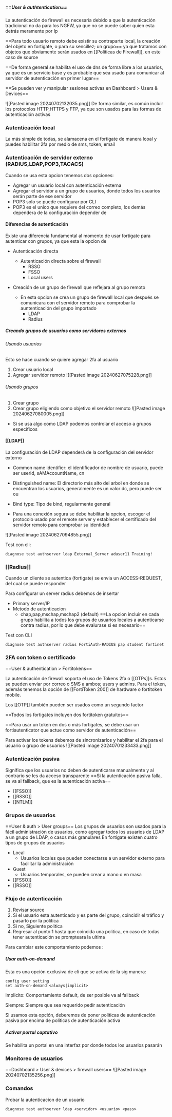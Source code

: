 ##### ==User & authtentication==

La autenticación de firewall es necesaria debido a que la autenticación tradicional no da para los NGFW, ya que no se puede saber quien esta detrás meramente por Ip

==Para todo usuario remoto debe existir su contraparte local, la creación del objeto en fortigate, o para su sencillez; un grupo== ya que tratamos con objetos que obviamente serán usados en [[Politicas de Firewall]], en este caso de source


==De forma general se habilita el uso de dns de forma libre a los usuarios, ya que es un servicio base y es probable que sea usado para comunicar al servidor de autenticación en primer lugar==

==Se pueden ver y manipular sesiones activas en Dashboard > Users & Devices==

![[Pasted image 20240702132035.png]]
De forma similar, es común incluir los protocolos HTTP,HTTPS y FTP, ya que son usados para las formas de autenticación activas
### Autenticación local
La más simple de todas, se alamacena en el fortigate de manera lcoal y puedes habilitar 2fa por medio de sms, token, email

### Autenticación de servidor externo (RADIUS,LDAP,POP3,TACACS)
Cuando se usa esta opcion tenemos dos opciones:
- Agregar un usuario local con autenticación externa
- Agregar el servidor a un grupo de usuarios, donde todos los usuarios serán parte de ese servidor
- POP3 solo se puede configurar por CLI
- POP3 es el unico que requiere del correo completo, los demás dependera de la configuración depender de 

#### Diferencias de autenticación
Existe una diferencia fundamental al momento de usar fortigate para autenticar con grupos, ya que esta la opcion de 

- Autenticación directa
	- Autenticación directa sobre el firewall
		- RSSO
		- FSSO
		- Local users

- Creación de un grupo de firewall que reflejara al grupo remoto
	- En esta opcion se crea un grupo de firewall local que después se comunicara con el servidor remoto para comprobar la auntenticación del grupo importado
		- LDAP
		- Radius


##### Creando grupos de usuarios como servidores externos
###### Usando usuarios
Esto se hace cuando se quiere agregar 2fa al usuario

1. Crear usuario local
2. Agregar servidor remoto
![[Pasted image 20240627075228.png]]

###### Usando grupos
1. Crear grupo
2. Crear grupo eligiendo como objetivo el servidor remoto
![[Pasted image 20240627080005.png]]
- Si se usa algo como LDAP podemos controlar el acceso a grupos especificos 

#### [[LDAP]]

La configuración de LDAP dependerá de la configuración del servidor externo
- Common name identifier: el identificador de nombre de usuario, puede ser userid, sAMAccountName, cn

- Distinguished name: El directorio más alto del arbol en donde se encuentran los usuarios, generalmente es un valor dc, pero puede ser ou

- Bind type: Tipo de bind, regularmente general

- Para una conexión segura se debe habilitar la opcion, escoger el protocolo usado por el remote server y establecer el certificado del servidor remoto para comprobar su identidad

![[Pasted image 20240627094855.png]]

Test con cli:
```
diagnose test authserver ldap External_Server aduser11 Training!
```

### [[Radius]]
Cuando un cliente se autentica (fortigate) se envia un ACCESS-REQUEST, del cual se puede responder

Para configurar un server radius debemos de insertar
- Primary server/IP
- Metodo de autenticacion
	- chap,pap,mschap,mschap2 (default)
==La opcion incluir en cada grupo habilita a todos los grupos de usuarios locales a autenticarse contra radius, por lo que debe evalurase si es necesario==

Test con CLI
```
diagnose test authserver radius FortiAuth-RADIUS pap student fortinet
```


### 2FA con token o certificado
==User & authentication > Fortitokens==

La autenticación de firewall soporta el uso de Tokens 2fa o [[OTPs]]s. Estos se pueden enviar por correo o SMS a ambos; users y admins. Para el token, además tenemos la opción de [[FortiToken 200]] de hardware o fortitoken mobile. 

Los [[OTP]] también pueden ser usados como un segundo factor

==Todos los fortigates incluyen dos fortitoken gratuitos==

==Para usar un token en dos o más fortigates, se debe usar un fortiautenticator que actue como servidor de autenticación==

Para activar los tokens debemos de sincronizarlos y habilitar el 2fa para el usuario o grupo de usuarios 
![[Pasted image 20240701233433.png]]



### Autenticación pasiva

Significa que los usuarios no deben de autenticarse manualmente y al contrario se les da acceso transparente 
==Si la autenticación pasiva falla, se va al fallback, que es la autenticación activa==
- [[FSSO]]
- [[RSSO]]
- [[NTLM]]

### Grupos de usuarios
==User & auth > User groups==
Los grupos de usuarios son usados para la fácil administración de usuarios, como agregar todos los usuarios de LDAP a un grupo de LDAP, o casos más granulares
En fortigate existen cuatro tipos de grupos de usuarios

- Local
	- Usuarios locales que pueden conectarse a un servidor externo para facilitar la administración
- Guest
	- Usuarios temporales, se pueden crear a mano o en masa
- [[FSSO]]
- [[RSSO]]

### Flujo de autenticación

1. Revisar source
2. Si el usuario esta autenticado y es parte del grupo, coincidir el tráfico y pasarlo por la politica
3. Si no, Siguiente politica
4. Regresar al punto 1 hasta que coincida una politica, en caso de todas tener autenticación se prompteara la ultima

Para cambiar este comportamiento podemos :

##### Usar auth-on-demand
Esta es una opción exclusiva de cli que se activa de la sig manera:
```
config user setting
set auth-on-demand <always|implicit>
```

Implicito: Comportamiento default, de ser posible va al fallback

Siempre: Siempre que sea requerido pedir autenticación

Si usamos esta opción, deberemos de poner politicas de autenticación pasiva por encima de politicas de autenticación activa

##### Activar portal captativo 
Se habilita un portal en una interfaz por donde todos los usuarios pasarán

### Monitoreo de usuarios
==Dashboard > User & devices > firewall users==
![[Pasted image 20240702135256.png]]


### Comandos

Probar la autenticacion de un usuario

```
diagnose test authserver ldap <servidor> <usuario> <pass>
```